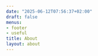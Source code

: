 ```yaml
---
date: "2025-06-12T07:56:37+02:00"
draft: false
menus:
- footer
- useful
title: About
layout: about
---
```

